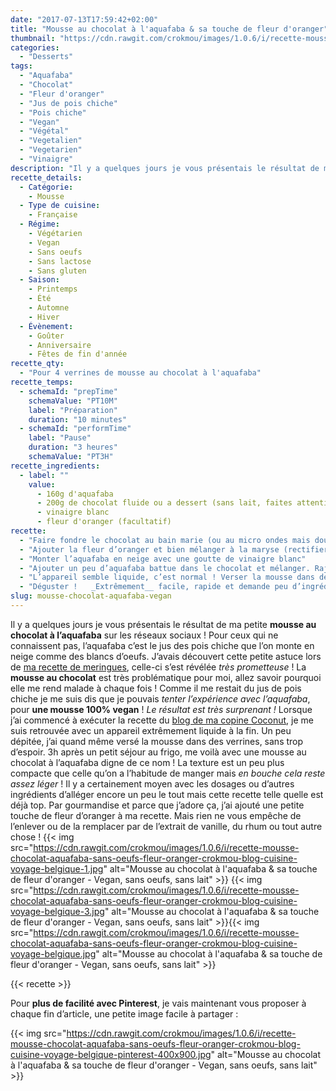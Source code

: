 ```yaml
---
date: "2017-07-13T17:59:42+02:00"
title: "Mousse au chocolat à l'aquafaba & sa touche de fleur d'oranger"
thumbnail: "https://cdn.rawgit.com/crokmou/images/1.0.6/i/recette-mousse-chocolat-aquafaba-sans-oeufs-fleur-oranger-crokmou-blog-cuisine-voyage-belgique-4.jpg"
categories:
  - "Desserts"
tags:
  - "Aquafaba"
  - "Chocolat"
  - "Fleur d'oranger"
  - "Jus de pois chiche"
  - "Pois chiche"
  - "Vegan"
  - "Végétal"
  - "Vegetalien"
  - "Vegetarien"
  - "Vinaigre"
description: "Il y a quelques jours je vous présentais le résultat de ma petite mousse au chocolat à l'aquafaba sur les réseaux sociaux ! Pour ceux ..."
recette_details:
  - Catégorie:
    - Mousse
  - Type de cuisine:
    - Française  
  - Régime:
    - Végétarien
    - Vegan
    - Sans oeufs
    - Sans lactose
    - Sans gluten
  - Saison:
    - Printemps
    - Été
    - Automne
    - Hiver
  - Évènement:
    - Goûter
    - Anniversaire
    - Fêtes de fin d'année
recette_qty:
  - "Pour 4 verrines de mousse au chocolat à l'aquafaba"
recette_temps:
  - schemaId: "prepTime"
    schemaValue: "PT10M"
    label: "Préparation"
    duration: "10 minutes"
  - schemaId: "performTime"
    label: "Pause"
    duration: "3 heures"
    schemaValue: "PT3H"
recette_ingredients:
  - label: ""
    value:
      - 160g d'aquafaba
      - 200g de chocolat fluide ou a dessert (sans lait, faites attention aux étiquettes)
      - vinaigre blanc
      - fleur d'oranger (facultatif)
recette:
  - "Faire fondre le chocolat au bain marie (ou au micro ondes mais doucement pour ne pas brûler le chocolat)"
  - "Ajouter la fleur d’oranger et bien mélanger à la maryse (rectifier la quantité si besoin)"
  - "Monter l’aquafaba en neige avec une goutte de vinaigre blanc"
  - "Ajouter un peu d’aquafaba battue dans le chocolat et mélanger. Rajouter peu à peu le reste de la mousse."
  - "L’appareil semble liquide, c’est normal ! Verser la mousse dans des verrines et laisser reposer au frigo 3h minimum."
  - "Déguster !   _Extrêmement__ facile, rapide et demande peu d’ingrédients_. Moi c’est une recette qui me va plutôt bien. Voyez comme je suis flemmarde en ce moment, [mes falafels de la semaine dernière](https://crokmou.com/2017/07/falafels-vegan-rapides-delicieux) reposent sur le même principe : **vite fait, bien fait** !"
slug: mousse-chocolat-aquafaba-vegan
---
```


Il y a quelques jours je vous présentais le résultat de ma petite **mousse au chocolat à l’aquafaba** sur les réseaux sociaux ! Pour ceux qui ne connaissent pas, l’aquafaba c’est le jus des pois chiche que l’on monte en neige comme des blancs d’oeufs. J’avais découvert cette petite astuce lors de [ma recette de meringues](https://crokmou.com/2017/03/meringues-sans-oeufs-vegan-au-jus-de-pois-chiche), celle-ci s’est révélée _très prometteuse_ ! La **mousse au chocolat** est très problématique pour moi, allez savoir pourquoi elle me rend malade à chaque fois ! Comme il me restait du jus de pois chiche je me suis dis que je pouvais _tenter l’expérience avec l’aquafaba_, pour **une mousse 100% vegan** ! _Le résultat est très surprenant !_ Lorsque j’ai commencé à exécuter la recette du [blog de ma copine Coconut](https://www.lecoconutblog.com/2017/02/mousse-chocolat-a-laquafaba/), je me suis retrouvée avec un appareil extrêmement liquide à la fin. Un peu dépitée, j’ai quand même versé la mousse dans des verrines, sans trop d’espoir. 3h après un petit séjour au frigo, me voilà avec une mousse au chocolat à l’aquafaba digne de ce nom ! La texture est un peu plus compacte que celle qu’on a l’habitude de manger mais _en bouche cela reste assez léger_ ! Il y a certainement moyen avec les dosages ou d’autres ingrédients d’alléger encore un peu le tout mais cette recette telle quelle est déjà top. Par gourmandise et parce que j’adore ça, j’ai ajouté une petite touche de fleur d’oranger à ma recette. Mais rien ne vous empêche de l’enlever ou de la remplacer par de l’extrait de vanille, du rhum ou tout autre chose ! {{< img src="https://cdn.rawgit.com/crokmou/images/1.0.6/i/recette-mousse-chocolat-aquafaba-sans-oeufs-fleur-oranger-crokmou-blog-cuisine-voyage-belgique-1.jpg" alt="Mousse au chocolat à l'aquafaba & sa touche de fleur d'oranger - Vegan, sans oeufs, sans lait" >}} {{< img src="https://cdn.rawgit.com/crokmou/images/1.0.6/i/recette-mousse-chocolat-aquafaba-sans-oeufs-fleur-oranger-crokmou-blog-cuisine-voyage-belgique-3.jpg" alt="Mousse au chocolat à l'aquafaba & sa touche de fleur d'oranger - Vegan, sans oeufs, sans lait" >}}{{< img src="https://cdn.rawgit.com/crokmou/images/1.0.6/i/recette-mousse-chocolat-aquafaba-sans-oeufs-fleur-oranger-crokmou-blog-cuisine-voyage-belgique.jpg" alt="Mousse au chocolat à l'aquafaba & sa touche de fleur d'oranger - Vegan, sans oeufs, sans lait" >}}

{{< recette >}}

Pour **plus de facilité avec Pinterest**, je vais maintenant vous proposer à chaque fin d’article, une petite image facile à partager :

{{< img src="https://cdn.rawgit.com/crokmou/images/1.0.6/i/recette-mousse-chocolat-aquafaba-sans-oeufs-fleur-oranger-crokmou-blog-cuisine-voyage-belgique-pinterest-400x900.jpg" alt="Mousse au chocolat à l'aquafaba & sa touche de fleur d'oranger - Vegan, sans oeufs, sans lait" >}}
